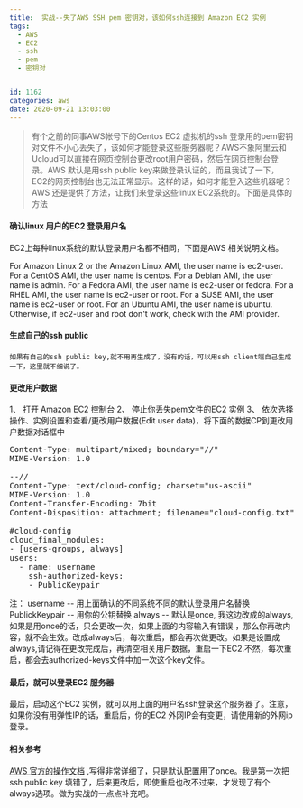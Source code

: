 ```yaml
---
title:  实战--失了AWS SSH pem 密钥对，该如何ssh连接到 Amazon EC2 实例
tags:
  - AWS
  - EC2
  - ssh
  - pem
  - 密钥对


id: 1162
categories: aws
date: 2020-09-21 13:03:00
---
```

> 有个之前的同事AWS帐号下的Centos EC2 虚拟机的ssh 登录用的pem密钥对文件不小心丢失了，该如何才能登录这些服务器呢？AWS不象阿里云和Ucloud可以直接在网页控制台更改root用户密码，然后在网页控制台登录。AWS 默认是用ssh public key来做登录认证的，而且我试了一下，EC2的网页控制台也无法正常显示。这样的话，如何才能登入这些机器呢？AWS 还是提供了方法，让我们来登录这些linux EC2系统的。下面是具体的方法

#### 确认linux 用户的EC2 登录用户名 
EC2上每种linux系统的默认登录用户名都不相同，下面是AWS 相关说明文档。

For Amazon Linux 2 or the Amazon Linux AMI, the user name is ec2-user.
For a CentOS AMI, the user name is centos.
For a Debian AMI, the user name is admin.
For a Fedora AMI, the user name is ec2-user or fedora.
For a RHEL AMI, the user name is ec2-user or root.
For a SUSE AMI, the user name is ec2-user or root.
For an Ubuntu AMI, the user name is ubuntu.
Otherwise, if ec2-user and root don't work, check with the AMI provider.

#### 生成自己的ssh public
    如果有自己的ssh public key,就不用再生成了，没有的话，可以用ssh client端自己生成一下，这里就不细说了。

#### 更改用户数据
1、 打开 Amazon EC2 控制台
2、 停止你丢失pem文件的EC2 实例
3、 依次选择操作、实例设置和查看/更改用户数据(Edit user data)，将下面的数据CP到更改用户数据对话框中
<pre>
Content-Type: multipart/mixed; boundary="//"
MIME-Version: 1.0

--//
Content-Type: text/cloud-config; charset="us-ascii"
MIME-Version: 1.0
Content-Transfer-Encoding: 7bit
Content-Disposition: attachment; filename="cloud-config.txt"

#cloud-config
cloud_final_modules:
- [users-groups, always]
users:
  - name: username
    ssh-authorized-keys: 
    - PublicKeypair
</pre>
注：  username -- 用上面确认的不同系统不同的默认登录用户名替换
      PublickKeypair -- 用你的公钥替换
      always -- 默认是once, 我这边改成的always, 如果是用once的话，只会更改一次，如果上面的内容输入有错误 ，那么你再改内容，就不会生效。改成always后，每次重启，都会再次做更改。如果是设置成always,请记得在更改完成后，再清空相关用户数据，重启一下EC2.不然，每次重启，都会去authorized-keys文件中加一次这个key文件。


#### 最后，就可以登录EC2 服务器
最后，启动这个EC2 实例，就可以用上面的用户名ssh登录这个服务器了。注意，如果你没有用弹性IP的话，重启后，你的EC2 外网IP会有变更，请使用新的外网ip登录。

#### 相关参考
[AWS 官方的操作文档](https://aws.amazon.com/cn/premiumsupport/knowledge-center/user-data-replace-key-pair-ec2/) ,写得非常详细了，只是默认配置用了once。我是第一次把ssh public key 填错了，后来更改后，即使重启也改不过来，才发现了有个always选项。做为实战的一点点补充吧。